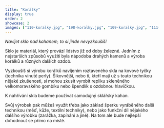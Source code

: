 ```yaml
---
title: "Korálky"
display: true
order: 2
showcase: 2
images: ["110-koralky.jpg", "198-koralky.jpg", "109-koralky.jpg", "111-koralky.jpg", "199-koralky.jpg", "201-koralky.jpg", "205-koralky.jpg"]
---
```


*Navíjet sklo nad kahanem, to si jinde nevyzkoušíš!*

Sklo je materiál, který provází lidstvo již od doby železné. Jedním z nejstarších způsobů využití
byla nápodoba drahých kamenů a výroba korálků a různých dalších ozdob.

Vyzkoušíš si výrobu korálků navíjením roztaveného skla na kovové tyčky (technika vinuté perly).
Šikovnější, nebo ti, kteří mají už s touto technikou nějaké zkušenosti, si mohou zkusit vyrobit
repliku skleněného velkomoravského gombíku nebo špendlík s ozdobnou hlavičkou.

K nahřívání skla budeme používat samodujný sklářský kahan.

Svůj výrobek pak můžeš využít třeba jako základ šperku vyráběného další technikou (měď, kůže,
textilní techniky), nebo jako funkční díl nějakého dalšího výrobku (zarážka, zapínání a jiné).
Na tom ale bude nejlepší dohodnout se přímo na místě.
